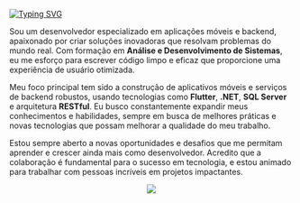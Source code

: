 
[![Typing SVG](https://readme-typing-svg.demolab.com?font=Fira+Code&pause=1000&width=435&lines=Ol%C3%A1!+Me+chamo+Rodrigo+Mamede)](https://git.io/typing-svg)

Sou um desenvolvedor especializado em aplicações móveis e backend, apaixonado por criar soluções inovadoras que resolvam problemas do mundo real. Com formação em **Análise e Desenvolvimento de Sistemas**, eu me esforço para escrever código limpo e eficaz que proporcione uma experiência de usuário otimizada.

Meu foco principal tem sido a construção de aplicativos móveis e serviços de backend robustos, usando tecnologias como **Flutter**, **.NET**, **SQL Server** e arquitetura **RESTful**. Eu busco constantemente expandir meus conhecimentos e habilidades, sempre em busca de melhores práticas e novas tecnologias que possam melhorar a qualidade do meu trabalho.

Estou sempre aberto a novas oportunidades e desafios que me permitam aprender e crescer ainda mais como desenvolvedor. Acredito que a colaboração é fundamental para o sucesso em tecnologia, e estou animado para trabalhar com pessoas incríveis em projetos impactantes.

<p align="center">
  <a href="https://skillicons.dev">
    <img src="https://skillicons.dev/icons?i=flutter,dotnet,sqlite,mysql,docker,visualstudio,azure" />
  </a>
</p>


